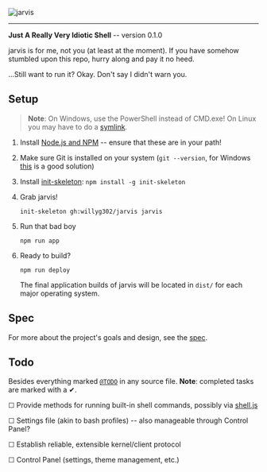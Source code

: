 ![jarvis](https://raw.github.com/willyg302/jarvis/master/media/jarvis-logo.png "Sometimes you have to run before you can walk")

---

**Just A Really Very Idiotic Shell** -- version 0.1.0

jarvis is for me, not you (at least at the moment). If you have somehow stumbled upon this repo, hurry along and pay it no heed.

...Still want to run it? Okay. Don't say I didn't warn you.

## Setup

> **Note**: On Windows, use the PowerShell instead of CMD.exe! On Linux you may have to do a [symlink](https://github.com/rogerwang/node-webkit/wiki/The-solution-of-lacking-libudev.so.0).

1. Install [Node.js and NPM](http://nodejs.org/) -- ensure that these are in your path!

2. Make sure Git is installed on your system (`git --version`, for Windows [this](http://git-scm.com/) is a good solution)

3. Install [init-skeleton](https://github.com/paulmillr/init-skeleton): `npm install -g init-skeleton`

4. Grab jarvis!

   ```
   init-skeleton gh:willyg302/jarvis jarvis
   ```

5. Run that bad boy

   ```
   npm run app
   ```

6. Ready to build?

   ```
   npm run deploy
   ```

   The final application builds of jarvis will be located in `dist/` for each major operating system.

## Spec

For more about the project's goals and design, see the [spec](spec.md).

## Todo

Besides everything marked [`@TODO`](https://github.com/willyg302/jarvis/search?q=%22%40TODO%22) in any source file. **Note**: completed tasks are marked with a ✔.

☐ Provide methods for running built-in shell commands, possibly via [shell.js](https://github.com/arturadib/shelljs)

☐ Settings file (akin to bash profiles) -- also manageable through Control Panel?

☐ Establish reliable, extensible kernel/client protocol

☐ Control Panel (settings, theme management, etc.)